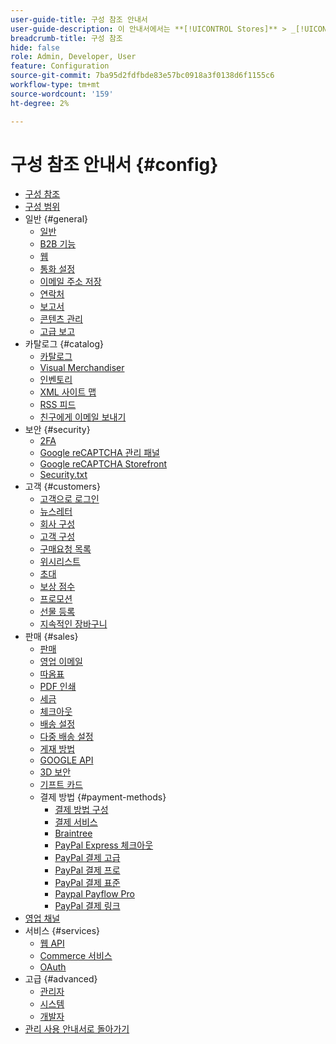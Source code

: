 ```yaml
---
user-guide-title: 구성 참조 안내서
user-guide-description: 이 안내서에서는 **[!UICONTROL Stores]** > _[!UICONTROL Settings]_ > **[!UICONTROL Configuration]**의 _Admin_ 사이드바에서 액세스하는 모든 저장소 구성 설정에 대한 참조 정보를 제공합니다.
breadcrumb-title: 구성 참조
hide: false
role: Admin, Developer, User
feature: Configuration
source-git-commit: 7ba95d2fdfbde83e57bc0918a3f0138d6f1155c6
workflow-type: tm+mt
source-wordcount: '159'
ht-degree: 2%

---
```



# 구성 참조 안내서 {#config}

- [구성 참조](guide-overview.md)
- [구성 범위](scope-change.md)
- 일반 {#general}
   - [일반](./general/general.md)
   - [B2B 기능](./general/b2b-features.md)
   - [웹](./general/web.md)
   - [통화 설정](./general/currency-setup.md)
   - [이메일 주소 저장](./general/store-email-addresses.md)
   - [연락처](./general/contacts.md)
   - [보고서](./general/reports.md)
   - [콘텐츠 관리](./general/content-management.md)
   - [고급 보고](./general/advanced-reporting.md)
- 카탈로그 {#catalog}
   - [카탈로그](./catalog/catalog.md)
   - [Visual Merchandiser](./catalog/visual-merchandiser.md)
   - [인벤토리](./catalog/inventory.md)
   - [XML 사이트 맵](./catalog/xml-sitemap.md)
   - [RSS 피드](./catalog/rss-feeds.md)
   - [친구에게 이메일 보내기](./catalog/email-to-a-friend.md)
- 보안 {#security}
   - [2FA](./security/2fa.md)
   - [Google reCAPTCHA 관리 패널](./security/google-recaptcha-admin.md)
   - [Google reCAPTCHA Storefront](./security/google-recaptcha-storefront.md)
   - [Security.txt](./security/security-txt.md)
- 고객 {#customers}
   - [고객으로 로그인](./customers/login-as-customer.md)
   - [뉴스레터](./customers/newsletter.md)
   - [회사 구성](./customers/company-configuration.md)
   - [고객 구성](./customers/customer-configuration.md)
   - [구매요청 목록](./customers/requisition-lists.md)
   - [위시리스트](./customers/wishlist.md)
   - [초대](./customers/invitations.md)
   - [보상 점수](./customers/reward-points.md)
   - [프로모션](./customers/promotions.md)
   - [선물 등록](./customers/gift-registry.md)
   - [지속적인 장바구니](./customers/persistent-shopping-cart.md)
- 판매 {#sales}
   - [판매](./sales/sales.md)
   - [영업 이메일](./sales/sales-emails.md)
   - [따옴표](./sales/quotes.md)
   - [PDF 인쇄](./sales/pdf-print-outs.md)
   - [세금](./sales/tax.md)
   - [체크아웃](./sales/checkout.md)
   - [배송 설정](./sales/shipping-settings.md)
   - [다중 배송 설정](./sales/multishipping-settings.md)
   - [게재 방법](./sales/delivery-methods.md)
   - [GOOGLE API](./sales/google-api.md)
   - [3D 보안](./sales/3d-secure.md)
   - [기프트 카드](./sales/gift-cards.md)
   - 결제 방법 {#payment-methods}
      - [결제 방법 구성](./sales/payment-methods.md)
      - [결제 서비스](./sales/payment-services.md)
      - [Braintree](./sales/braintree.md)
      - [PayPal Express 체크아웃](./sales/paypal-express-checkout.md)
      - [PayPal 결제 고급](./sales/paypal-payments-advanced.md)
      - [PayPal 결제 프로](./sales/paypal-payments-pro.md)
      - [PayPal 결제 표준](./sales/paypal-payments-standard.md)
      - [Paypal Payflow Pro](./sales/paypal-payflow-pro.md)
      - [PayPal 결제 링크](./sales/paypal-payflow-link.md)
- [영업 채널](./sales-channels.md)
- 서비스 {#services}
   - [웹 API](./services/magento-web-api.md)
   - [Commerce 서비스](./services/saas.md)
   - [OAuth](./services/oauth.md)
- 고급 {#advanced}
   - [관리자](./advanced/admin.md)
   - [시스템](./advanced/system.md)
   - [개발자](./advanced/developer.md)
- [관리 사용 안내서로 돌아가기](https://experienceleague.adobe.com/ko/docs/commerce-admin/user-guides/home)

